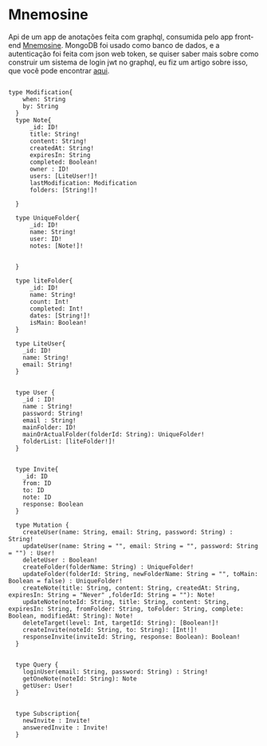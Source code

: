 # Mnemosine

Api de um app de anotações feita com graphql, consumida pelo app front-end [Mnemosine](https://github.com/RubensRafael/Mnemosine).
MongoDB foi usado como banco de dados, e a autenticação foi feita com json web token, se quiser saber mais sobre como construir um sistema de login jwt no graphql, eu fiz um artigo sobre isso, que você pode encontrar [aqui](https://medium.com/@rubensrafael2/como-implementar-um-sistema-de-login-efetivo-baseado-em-json-web-token-com-express-graphql-d14866608827).

```

type Modification{
    when: String
    by: String
  }
  type Note{
      _id: ID!
      title: String!
      content: String!
      createdAt: String!
      expiresIn: String
      completed: Boolean!
      owner : ID!
      users: [LiteUser!]!
      lastModification: Modification
      folders: [String!]!
  
  }
  
  type UniqueFolder{
      _id: ID!
      name: String!
      user: ID!
      notes: [Note!]!
      
  
  }
  
  type liteFolder{
      _id: ID!
      name: String!
      count: Int!
      completed: Int!
      dates: [String!]!
      isMain: Boolean!
  }
  
  type LiteUser{
    _id: ID!
    name: String!
    email: String!
  }
  
  
  type User {
    _id : ID!
    name : String!
    password: String!
    email : String!
    mainFolder: ID!
    mainOrActualFolder(folderId: String): UniqueFolder!
    folderList: [liteFolder!]!
  }
  
  
  type Invite{
    _id: ID
    from: ID
    to: ID
    note: ID
    response: Boolean
  }
  
  type Mutation {
    createUser(name: String, email: String, password: String) : String!
    updateUser(name: String = "", email: String = "", password: String = "") : User!
    deleteUser : Boolean!
    createFolder(folderName: String) : UniqueFolder!
    updateFolder(folderId: String, newFolderName: String = "", toMain: Boolean = false) : UniqueFolder!
    createNote(title: String, content: String, createdAt: String, expiresIn: String = "Never" ,folderId: String = ""): Note!
    updateNote(noteId: String, title: String, content: String, expiresIn: String, fromFolder: String, toFolder: String, complete: Boolean, modifiedAt: String): Note!
    deleteTarget(level: Int, targetId: String): [Boolean!]!
    createInvite(noteId: String, to: String): [Int!]!
    responseInvite(inviteId: String, response: Boolean): Boolean!
  }
  
  
  type Query {
    loginUser(email: String, password: String) : String!
    getOneNote(noteId: String): Note
    getUser: User!
  }
  
  
  type Subscription{
    newInvite : Invite!
    answeredInvite : Invite!
  }
  
```
